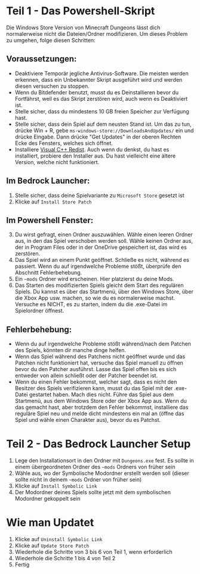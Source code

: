 ﻿# Teil 1 - Das Powershell-Skript
Die Windows Store Version von Minecraft Dungeons lässt dich normalerweise nicht die Dateien/Ordner modifizieren. Um dieses Problem zu umgehen, folge diesen Schritten:

## Voraussetzungen:
- Deaktiviere Temporär jegliche Antivirus-Software. Die meisten werden erkennen, dass ein Unbekannter Skript ausgeführt wird und werden diesen versuchen zu stoppen.
- Wenn du Bitdefender benutzt, musst du es Deinstallieren bevor du Fortfährst, weil es das Skript zerstören wird, auch wenn es Deaktiviert ist.
- Stelle sicher, dass du mindestens 10 GB freien Speicher zur Verfügung hast.
- Stelle sicher, dass dein Spiel auf dem neusten Stand ist. Um das zu tun, drücke Win + R, gebe `ms-windows-store://DownloadsAndUpdates/` ein und drücke Eingabe. Dann drücke "Get Updates" in der oberen Rechten Ecke des Fensters, welches sich öffnet.
- Installiere [Visual C++ Redist](https://aka.ms/vs/16/release/vc_redist.x64.exe). Auch wenn du denkst, du hast es installiert, probiere den Installer aus. Du hast vielleicht eine ältere Version, welche nicht funktioniert.

## Im Bedrock Launcher:
1. Stelle sicher, dass deine Spielvariante zu `Microsoft Store` gesetzt ist
3. Klicke auf `Install Store Patch`

## Im Powershell Fenster:

3. Du wirst gefragt, einen Ordner auszuwählen. Wähle einen leeren Ordner aus, in den das Spiel verschoben werden soll. Wähle keinen Ordner aus, der in Program Files oder in der OneDrive gespeichert ist, das wird es zerstören.
4. Das Spiel wird an einem Punkt geöffnet. Schließe es nicht, während es passiert. Wenn du auf irgendwelche Probleme stößt, überprüfe den Abschnitt Fehlerbehebung.
5. Ein `~mods` Ordner wird erscheinen. Hier platzierst du deine Mods.
7. Das Starten des modifizierten Spiels gleicht dem Start des regulären Spiels. Du kannst es über das Startmenü, über den Windows Store, über die Xbox App usw. machen, so wie du es normalerweise machst. Versuche es NICHT, es zu starten, indem du die .exe-Datei im Spielordner öffnest.

## Fehlerbehebung:
- Wenn du auf irgendwelche Probleme stößt während/nach dem Patchen des Spiels, könnten dir manche dinge helfen.
- Wenn das Spiel während des Patchens nicht geöffnet wurde und das Patchen nicht funktioniert hat, versuche das Spiel manuell zu öffnen bevor du den Patcher ausführst. Lasse das Spiel offen bis es sich entweder von allein schließt oder der Patcher beendet ist.
- Wenn du einen Fehler bekommst, welcher sagt, dass es nicht den Besitzer des Spiels verifizieren kann, musst du das Spiel mit der .exe-Datei gestartet haben. Mach dies nicht. Führe das Spiel aus dem Startmenü, aus dem Windows Store oder der Xbox App aus. Wenn du das gemacht hast, aber trotzdem den Fehler bekommst, installiere das reguläre Spiel neu und melde dicht mindestens ein mal an (öffne das Spiel und wähle einen Charakter aus), bevor du es Patchst.

# Teil 2 - Das Bedrock Launcher Setup
1. Lege den Installationsort in den Ordner mit `Dungeons.exe` fest. Es sollte in einem übergeordneten Ordner des `~mods` Ordners von früher sein
2. Wähle aus, wo der Symbolische Modordner erstellt werden soll (dieser sollte nicht in deinem `~mods` Ordner von früher sein)
3. Klicke auf `Install Symbolic Link`
4. Der Modordner deines Spiels sollte jetzt mit dem symbolischen Modordner gekoppelt sein

# Wie man Updatet
1. Klicke auf `Uninstall Symbolic Link`
2. Klicke auf `Update Store Patch`
3. Wiederhole die Schritte von 3 bis 6 von Teil 1, wenn erforderlich
4. Wiederhole die Schritte 1 bis 4 von Teil 2
5. Fertig



